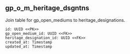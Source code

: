 ## gp_o_m_heritage_dsgntns

Join table for gp_open_mediums to heritage_designations. 

```
id: UUID <<PK>>
gp_open_medium_id: UUID <<FK>>
heritage_designation_id: UUID <<FK>>
created_at: Timestamp
updated_at: Timestamp
```
